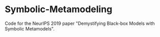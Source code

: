 # Symbolic-Metamodeling
Code for the NeurIPS 2019 paper "Demystifying Black-box Models with Symbolic Metamodels".
